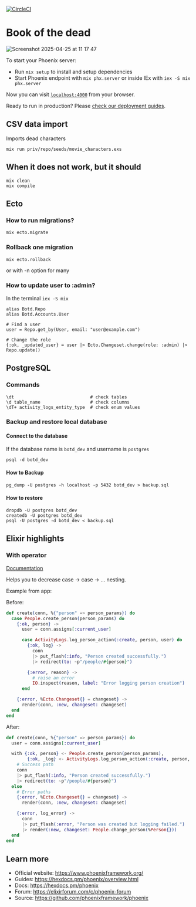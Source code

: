 [![CircleCI](https://circleci.com/gh/maxfarseer/botd.svg?style=shield)](https://circleci.com/gh/maxfarseer/botd)

# Book of the dead

![Screenshot 2025-04-25 at 11 17 47](https://github.com/user-attachments/assets/89ef6fde-fd9b-4904-994a-e14c7eede710)

To start your Phoenix server:

- Run `mix setup` to install and setup dependencies
- Start Phoenix endpoint with `mix phx.server` or inside IEx with `iex -S mix phx.server`

Now you can visit [`localhost:4000`](http://localhost:4000) from your browser.

Ready to run in production? Please [check our deployment guides](https://hexdocs.pm/phoenix/deployment.html).

## CSV data import

Imports dead characters

```
mix run priv/repo/seeds/movie_characters.exs
```

## When it does not work, but it should

```
mix clean
mix compile
```

## Ecto

### How to run migrations?

```
mix ecto.migrate
```

### Rollback one migration

```
mix ecto.rollback
```

or with -n option for many

### How to update user to :admin?

In the terminal `iex -S mix`

```
alias Botd.Repo
alias Botd.Accounts.User

# Find a user
user = Repo.get_by(User, email: "user@example.com")

# Change the role
{:ok, _updated_user} = user |> Ecto.Changeset.change(role: :admin) |> Repo.update()
```

## PostgreSQL

### Commands

```
\dt                             # check tables
\d table_name                   # check columns
\dT+ activity_logs_entity_type  # check enum values
```

### Backup and restore local database

#### Connect to the database

If the database name is `botd_dev` and username is `postgres`

```
psql -d botd_dev
```

#### How to Backup

```
pg_dump -U postgres -h localhost -p 5432 botd_dev > backup.sql

```

#### How to restore

```
dropdb -U postgres botd_dev
createdb -U postgres botd_dev
psql -U postgres -d botd_dev < backup.sql
```

## Elixir highlights

### With operator

[Documentation](https://hexdocs.pm/elixir/Kernel.SpecialForms.html#with/1)

Helps you to decrease case -> case -> ... nesting.

Example from app:

Before:

```elixir
def create(conn, %{"person" => person_params}) do
  case People.create_person(person_params) do
    {:ok, person} ->
      user = conn.assigns[:current_user]

      case ActivityLogs.log_person_action(:create, person, user) do
        {:ok, log} ->
          conn
          |> put_flash(:info, "Person created successfully.")
          |> redirect(to: ~p"/people/#{person}")

        {:error, reason} ->
          # raise an error
          IO.inspect(reason, label: "Error logging person creation")
      end

    {:error, %Ecto.Changeset{} = changeset} ->
      render(conn, :new, changeset: changeset)
  end
end
```

After:

```elixir
def create(conn, %{"person" => person_params}) do
  user = conn.assigns[:current_user]

  with {:ok, person} <- People.create_person(person_params),
        {:ok, _log} <- ActivityLogs.log_person_action(:create, person, user) do
    # Success path
    conn
    |> put_flash(:info, "Person created successfully.")
    |> redirect(to: ~p"/people/#{person}")
  else
    # Error paths
    {:error, %Ecto.Changeset{} = changeset} ->
      render(conn, :new, changeset: changeset)

    {:error, log_error} ->
      conn
      |> put_flash(:error, "Person was created but logging failed.")
      |> render(:new, changeset: People.change_person(%Person{}))
  end
end
```

## Learn more

- Official website: https://www.phoenixframework.org/
- Guides: https://hexdocs.pm/phoenix/overview.html
- Docs: https://hexdocs.pm/phoenix
- Forum: https://elixirforum.com/c/phoenix-forum
- Source: https://github.com/phoenixframework/phoenix
